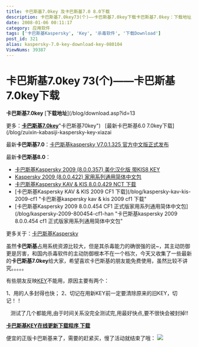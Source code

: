 ```yaml
---
title: 卡巴斯基7.0key 及卡巴斯基7.0 8.0下载
description: 卡巴斯基7.0key73(个)——卡巴斯基7.0key下载卡巴斯基7.0key：下载地址更多：卡巴斯基7.0key
date: 2008-01-06 00:11:17
category: 应用软件
tags: ['卡巴斯基Kaspersky', 'Key', '杀毒软件', '下载Download']
post_id: 321
alias: kaspersky-7.0-key-download-key-080104
ViewNums: 39387
---
```

# **卡巴斯基7.0key** 73(个)——**卡巴斯基7.0key**下载

**卡巴斯基7.0key** [**下载地址**](/blog/download.asp?id=13

更多：[**卡巴斯基7.0key**](/blog/201a)"卡巴斯基70key")   [最新卡巴斯基6.0 7.0key下载](/blog/zuixin-kabasiji-kaspersky-key-xiazai

最新**卡巴斯基7.0**：[卡巴斯基kaspersky V7.0.1.325 官方中文版正式发布](http://www.virus-info.cn/AntiVirus-Software/kaspersky-KAV-KIS-V7.0.1.325.html)

最新**卡巴斯基8.0**：

* [卡巴斯基Kaspersky 2009 (8.0.0.357) 美化汉化版 带KIS8 KEY](/blog/kaspersky-2009-800357-kaci-hanhuaban "卡巴斯基kaspersky 2009 (8.0.0.357 美化汉化版 带KIS8 KEY")
* [Kaspersky 2009 (8.0.0.422) 家用系列通用简体中文包](/blog/kaspersky-2009-800422-han "kaspersky 2009 (8.0.0.422 家用系列通用简体中文包")
* [卡巴斯基Kaspersky KAV & KIS 8.0.0.429 NCT 下载](http://www.virus-info.asia/virus/AntiVirus/kaspersky/Kaspersky-KAV-KIS-8.0.0.429-NCT.html)
* [卡巴斯基Kaspersky KAV & KIS 2009 CF1 下载](/blog/kaspersky-kav-kis-2009-cf1 "卡巴斯基kaspersky kav & kis 2009 cf1 下载"
* [卡巴斯基Kaspersky 2009 8.0.0.454 CF1 正式版家用系列通用简体中文包](/blog/kaspersky-2009-800454-cf1-han "卡巴斯基kaspersky 2009 8.0.0.454 cf1 正式版家用系列通用简体中文包"

更多关于：[卡巴斯基Kaspersky](/tags/%E5%8D%A1%E5%B7%B4%E6%96%AF%E5%9F%BAKaspersky "卡巴斯基kaspersky")

虽然**卡巴斯基**占用系统资源比较大，但是其杀毒能力的确很强的说~，其主动防御更是厉害，和国内杀毒软件的主动防御根本不在一个档次，今天又收集了一些最新的**卡巴斯基7.0key**给大家，希望喜欢卡巴斯基的朋友能免费使用，虽然比较不讲究。。。。。

有些朋友反映[KEY](/tags/Key)不能用，原因主要有两个：

1、用的人多封得也快；
2、切记在用新KEY前一定要清除原来的旧KEY，切记！！

   测试了几个都能用,由于时间关系没完全测试完,用最好快点,要不很快会被封掉!!

[**卡巴斯基KEY在线更新下载程序 下载**](http://www.virus-info.asia/virus/AntiVirus/kaspersky/kaspersky-key-ZaiXian-GengXin-v1.3.html)

便宜的正版卡巴斯基来了，需要的赶紧买，慢了活动就结束了哦：
[![](http://file.chanet.com.cn/image.cgi?a=73348&d=99391&u=&e=)](http://count.chanet.com.cn/click.cgi?a=73348&d=99391&u=&e=)

